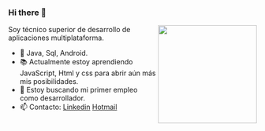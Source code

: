 ### Hi there 👋

<img align="right" src="https://media.giphy.com/media/jRf5fsn8G6YaogAWxn/giphy.gif" width="200" height="200"/>

Soy técnico superior de desarrollo de aplicaciones multiplataforma.

- 🔭 Java, Sql, Android.
- 📚 Actualmente estoy aprendiendo JavaScript, Html y css para abrir aún más mis posibilidades.
- 👯 Estoy buscando mi primer empleo como desarrollador. 
- 📫 Contacto: [Linkedin](https://www.linkedin.com/in/e-alejandro-jorge-shaw-5736528b/) [Hotmail](alexjorges@hotmail.com)


